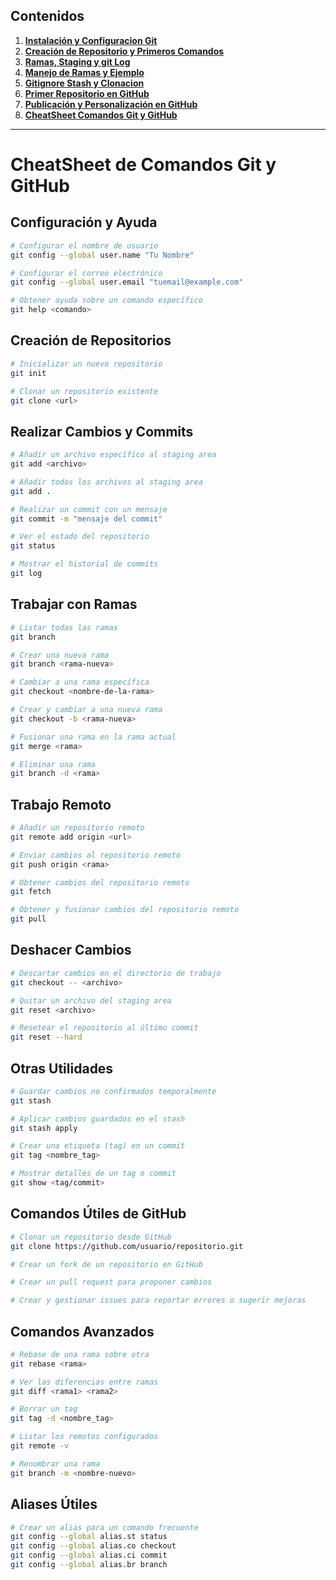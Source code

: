 ## Contenidos

1. [**Instalación y Configuracion Git**](1-Instalacion_y_Configuracion_Git.md)
2. [**Creación de Repositorio y Primeros Comandos**](2-Creacion_de_Repositorio_y_Primeros_Comandos.md)
3. [**Ramas, Staging y git Log**](3-Ramas_Staging_y_Git_Log.md)
4. [**Manejo de Ramas y Ejemplo**](4-Manejo_de_Ramas_y_Ejemplo.md)
5. [**Gitignore Stash y Clonacion**](5-Gitignore_Stash_y_Clonacion.md)
6. [**Primer Repositorio en GitHub**](6-Primer_Repositorio_en_GitHub.md)
7. [**Publicación y Personalización en GitHub**](7-Publicacion_y_Personalizacion_en_GitHub.md)
8. [**CheatSheet Comandos Git y GitHub**](CheatSheet_Comandos_Git_y_GitHub.md)

---

# CheatSheet de Comandos Git y GitHub

## Configuración y Ayuda

```bash
# Configurar el nombre de usuario
git config --global user.name "Tu Nombre"

# Configurar el correo electrónico
git config --global user.email "tuemail@example.com"

# Obtener ayuda sobre un comando específico
git help <comando>
```

## Creación de Repositorios

```bash
# Inicializar un nuevo repositorio
git init

# Clonar un repositorio existente
git clone <url>
```

## Realizar Cambios y Commits

```bash
# Añadir un archivo específico al staging area
git add <archivo>

# Añadir todos los archivos al staging area
git add .

# Realizar un commit con un mensaje
git commit -m "mensaje del commit"

# Ver el estado del repositorio
git status

# Mostrar el historial de commits
git log
```

## Trabajar con Ramas

```bash
# Listar todas las ramas
git branch

# Crear una nueva rama
git branch <rama-nueva>

# Cambiar a una rama específica
git checkout <nombre-de-la-rama>

# Crear y cambiar a una nueva rama
git checkout -b <rama-nueva>

# Fusionar una rama en la rama actual
git merge <rama>

# Eliminar una rama
git branch -d <rama>
```

## Trabajo Remoto

```bash
# Añadir un repositorio remoto
git remote add origin <url>

# Enviar cambios al repositorio remoto
git push origin <rama>

# Obtener cambios del repositorio remoto
git fetch

# Obtener y fusionar cambios del repositorio remoto
git pull
```

## Deshacer Cambios

```bash
# Descartar cambios en el directorio de trabajo
git checkout -- <archivo>

# Quitar un archivo del staging area
git reset <archivo>

# Resetear el repositorio al último commit
git reset --hard
```

## Otras Utilidades

```bash
# Guardar cambios no confirmados temporalmente
git stash

# Aplicar cambios guardados en el stash
git stash apply

# Crear una etiqueta (tag) en un commit
git tag <nombre_tag>

# Mostrar detalles de un tag o commit
git show <tag/commit>
```

## Comandos Útiles de GitHub

```bash
# Clonar un repositorio desde GitHub
git clone https://github.com/usuario/repositorio.git

# Crear un fork de un repositorio en GitHub

# Crear un pull request para proponer cambios

# Crear y gestionar issues para reportar errores o sugerir mejoras
```

## Comandos Avanzados

```bash
# Rebase de una rama sobre otra
git rebase <rama>

# Ver las diferencias entre ramas
git diff <rama1> <rama2>

# Borrar un tag
git tag -d <nombre_tag>

# Listar los remotos configurados
git remote -v

# Renombrar una rama
git branch -m <nombre-nuevo>
```

## Aliases Útiles

```bash
# Crear un alias para un comando frecuente
git config --global alias.st status
git config --global alias.co checkout
git config --global alias.ci commit
git config --global alias.br branch
```

